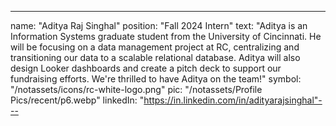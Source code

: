 ---

name: "Aditya Raj Singhal"
position: "Fall 2024 Intern"
text: "Aditya is an Information Systems graduate student from the University of Cincinnati. He will be focusing on a data management project at RC, centralizing and transitioning our data to a scalable relational database. Aditya will also design Looker dashboards and create a pitch deck to support our fundraising efforts. We're thrilled to have Aditya on the team!"
symbol: "/notassets/icons/rc-white-logo.png"
pic: "/notassets/Profile Pics/recent/p6.webp"
linkedIn: "https://in.linkedin.com/in/adityarajsinghal"---
